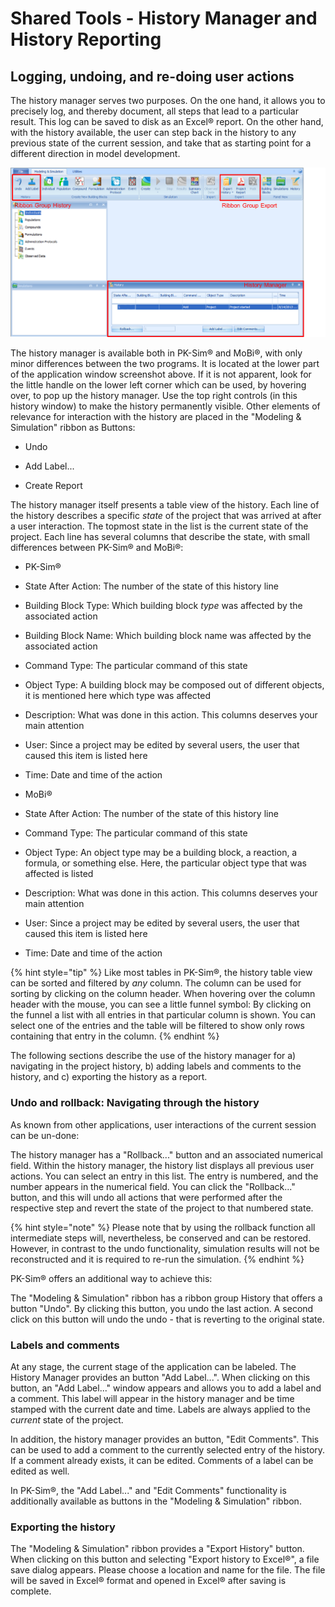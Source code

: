# Shared Tools - History Manager and History Reporting‌

## Logging, undoing, and re-doing user actions‌

The history manager serves two purposes. On the one hand, it allows you to precisely log, and thereby document, all steps that lead to a particular result. This log can be saved to disk as an Excel® report. On the other hand, with the history available, the user can step back in the history to any previous state of the current session, and take that as starting point for a different direction in model development.

![History manager, and history related ribbon groups in PK-Sim®](images/PKSIM_History.png)

The history manager is available both in PK-Sim® and MoBi®, with only minor differences between the two programs. It is located at the lower part of the application window screenshot above. If it is not apparent, look for the little handle on the lower left corner which can be used, by hovering over, to pop up the history manager. Use the top right controls (in this history window) to make the history permanently visible. Other elements of relevance for interaction with the history are placed in the "Modeling & Simulation" ribbon as Buttons:

*   Undo

*   Add Label...

*   Create Report

The history manager itself presents a table view of the history. Each line of the history describes a specific _state_ of the project that was arrived at after a user interaction. The topmost state in the list is the current state of the project. Each line has several columns that describe the state, with small differences between PK-Sim® and MoBi®:

*   PK-Sim®

*   State After Action: The number of the state of this history line

*   Building Block Type: Which building block _type_ was affected by the associated action

*   Building Block Name: Which building block name was affected by the associated action

*   Command Type: The particular command of this state

*   Object Type: A building block may be composed out of different objects, it is mentioned here which type was affected

*   Description: What was done in this action. This columns deserves your main attention

*   User: Since a project may be edited by several users, the user that caused this item is listed here

*   Time: Date and time of the action

*   MoBi®

*   State After Action: The number of the state of this history line

*   Command Type: The particular command of this state

*   Object Type: An object type may be a building block, a reaction, a formula, or something else. Here, the particular object type that was affected is listed

*   Description: What was done in this action. This columns deserves your main attention

*   User: Since a project may be edited by several users, the user that caused this item is listed here

*   Time: Date and time of the action

{% hint style="tip" %}
Like most tables in PK-Sim®, the history table view can be sorted and filtered by _any_ column. The column can be used for sorting by clicking on the column header. When hovering over the column header with the mouse, you can see a little funnel symbol: By clicking on the funnel a list with all entries in that particular column is shown. You can select one of the entries and the table will be filtered to show only rows containing that entry in the column.
{% endhint %}

The following sections describe the use of the history manager for a) navigating in the project history, b) adding labels and comments to the history, and c) exporting the history as a report.

### Undo and rollback: Navigating through the history‌
    
As known from other applications, user interactions of the current session can be un-done:
    
The history manager has a "Rollback..." button and an associated numerical field. Within the history manager, the history list displays all previous user actions. You can select an entry in this list. The entry is numbered, and the number appears in the numerical field. You can click the "Rollback..." button, and this will undo all actions that were performed after the respective step and revert the state of the project to that numbered state.

{% hint style="note" %}
Please note that by using the rollback function all intermediate steps will, nevertheless, be conserved and can be restored. However, in contrast to the undo functionality, simulation results will not be reconstructed and it is required to re-run the simulation.
{% endhint %}

PK-Sim® offers an additional way to achieve this:

The "Modeling & Simulation" ribbon has a ribbon group History that offers a button "Undo". By clicking this button, you undo the last action. A second click on this button will undo the undo - that is reverting to the original state.

### Labels and comments‌
    
At any stage, the current stage of the application can be labeled. The History Manager provides an button "Add Label...". When clicking on this button, an "Add Label..." window appears and allows you to add a label and a comment. This label will appear in the history manager and be time stamped with the current date and time. Labels are always applied to the _current_ state of the project.

In addition, the history manager provides an button, "Edit Comments". This can be used to add a comment to the currently selected entry of the history. If a comment already exists, it can be edited. Comments of a label can be edited as well.

In PK-Sim®, the "Add Label..." and "Edit Comments" functionality is additionally available as buttons in the "Modeling & Simulation" ribbon.

### Exporting the history‌
    
The "Modeling & Simulation" ribbon provides a "Export History" button. When clicking on this button and selecting "Export history to Excel®", a file save dialog appears. Please choose a location and name for the file. The file will be saved in Excel® format and opened in Excel® after saving is complete.
